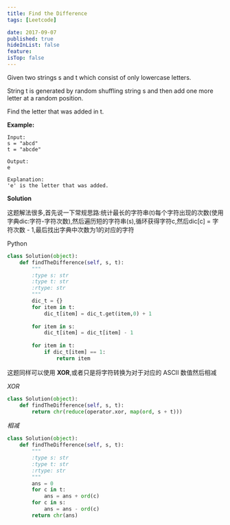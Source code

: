 ```yaml
---
title: Find the Difference
tags: [Leetcode]

date: 2017-09-07
published: true
hideInList: false
feature: 
isTop: false
---
```








Given two strings s and t which consist of only lowercase letters.

String t is generated by random shuffling string s and then add one more letter at a random position.

Find the letter that was added in t.

**Example:**

```
Input:
s = "abcd"
t = "abcde"

Output:
e

Explanation:
'e' is the letter that was added.
```

**Solution**

这题解法很多,首先说一下常规思路:统计最长的字符串(t)每个字符出现的次数(使用字典dic:字符-字符次数),然后遍历短的字符串(s),循环获得字符c,然后dic[c] = 字符次数 - 1,最后找出字典中次数为1的对应的字符

Python

```python
class Solution(object):
    def findTheDifference(self, s, t):
        """
        :type s: str
        :type t: str
        :rtype: str
        """
        dic_t = {}
        for item in t:
            dic_t[item] = dic_t.get(item,0) + 1
        
        for item in s:
            dic_t[item] = dic_t[item] - 1
        
        for item in t:
            if dic_t[item] == 1:
                return item
```

这题同样可以使用 **XOR**,或者只是将字符转换为对于对应的 ASCII 数值然后相减

*XOR*

```python
class Solution(object):
    def findTheDifference(self, s, t):
        return chr(reduce(operator.xor, map(ord, s + t)))
```

*相减*

```python
class Solution(object):
    def findTheDifference(self, s, t):
        """
        :type s: str
        :type t: str
        :rtype: str
        """
        ans = 0
        for c in t:
            ans = ans + ord(c)
        for c in s:
            ans = ans - ord(c)
        return chr(ans)
```